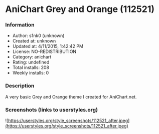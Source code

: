 # AniChart Grey and Orange (112521)

### Information
- Author: s1nk0 (unknown)
- Created at: unknown
- Updated at: 4/11/2015, 1:42:42 PM
- License: NO-REDISTRIBUTION
- Category: anichart
- Rating: undefined
- Total installs: 208
- Weekly installs: 0


### Description
A very basic Grey and Orange theme I created for AniChart.net.


### Screenshots (links to userstyles.org)
![https://userstyles.org/style_screenshots/112521_after.jpeg](https://userstyles.org/style_screenshots/112521_after.jpeg)


